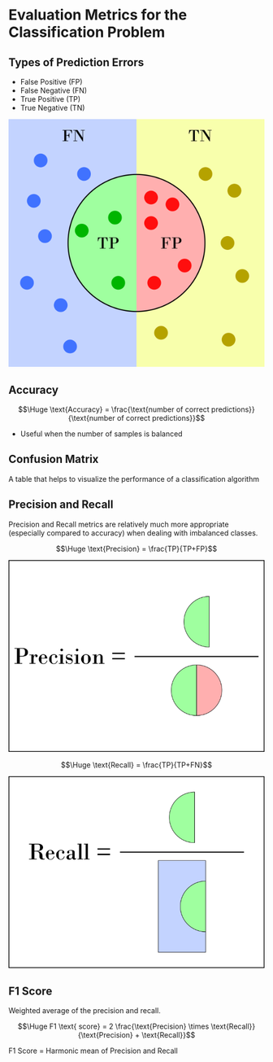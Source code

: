# Evaluation Metrics for the Classification Problem
## Types of Prediction Errors
- False Positive (FP)
- False Negative (FN)
- True Positive (TP)
- True Negative (TN)

![Imagen](Images/d1.png)

## Accuracy

$$\Huge \text{Accuracy} = \frac{\text{number of correct predictions}}{\text{number of correct predictions}}$$

- Useful when the number of samples is balanced

## Confusion Matrix

A table that helps to visualize the performance of a classification algorithm

## Precision and Recall

Precision and Recall metrics are relatively much more appropriate (especially compared to accuracy) when dealing with imbalanced classes.

$$\Huge \text{Precision} = \frac{TP}{TP+FP}$$

![Imagen](Images/d2.png)

$$\Huge \text{Recall} = \frac{TP}{TP+FN}$$

![Imagen](Images/d3.png)

## F1 Score

Weighted average of the precision and recall.

$$\Huge F1 \text{ score} = 2 \frac{\text{Precision} \times \text{Recall}}{\text{Precision} + \text{Recall}}$$

F1 Score = Harmonic mean of Precision and Recall
